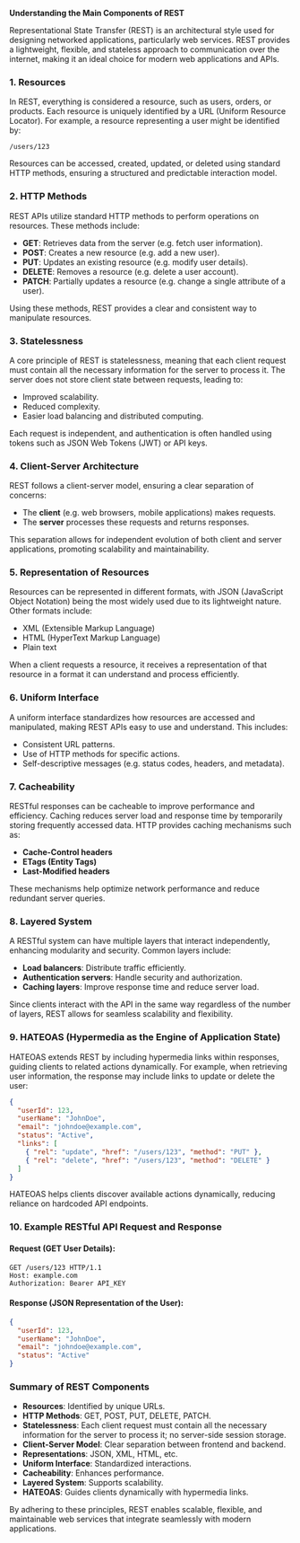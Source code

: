 **Understanding the Main Components of REST**

Representational State Transfer (REST) is an architectural style used for designing networked applications, particularly web services. REST provides a lightweight, flexible, and stateless approach to communication over the internet, making it an ideal choice for modern web applications and APIs.

### **1. Resources**
In REST, everything is considered a resource, such as users, orders, or products. Each resource is uniquely identified by a URL (Uniform Resource Locator). For example, a resource representing a user might be identified by:

```
/users/123
```

Resources can be accessed, created, updated, or deleted using standard HTTP methods, ensuring a structured and predictable interaction model.

### **2. HTTP Methods**
REST APIs utilize standard HTTP methods to perform operations on resources. These methods include:

- **GET**: Retrieves data from the server (e.g. fetch user information).
- **POST**: Creates a new resource (e.g. add a new user).
- **PUT**: Updates an existing resource (e.g. modify user details).
- **DELETE**: Removes a resource (e.g. delete a user account).
- **PATCH**: Partially updates a resource (e.g. change a single attribute of a user).

Using these methods, REST provides a clear and consistent way to manipulate resources.

### **3. Statelessness**
A core principle of REST is statelessness, meaning that each client request must contain all the necessary information for the server to process it. The server does not store client state between requests, leading to:

- Improved scalability.
- Reduced complexity.
- Easier load balancing and distributed computing.

Each request is independent, and authentication is often handled using tokens such as JSON Web Tokens (JWT) or API keys.

### **4. Client-Server Architecture**
REST follows a client-server model, ensuring a clear separation of concerns:

- The **client** (e.g. web browsers, mobile applications) makes requests.
- The **server** processes these requests and returns responses.

This separation allows for independent evolution of both client and server applications, promoting scalability and maintainability.

### **5. Representation of Resources**
Resources can be represented in different formats, with JSON (JavaScript Object Notation) being the most widely used due to its lightweight nature. Other formats include:

- XML (Extensible Markup Language)
- HTML (HyperText Markup Language)
- Plain text

When a client requests a resource, it receives a representation of that resource in a format it can understand and process efficiently.

### **6. Uniform Interface**
A uniform interface standardizes how resources are accessed and manipulated, making REST APIs easy to use and understand. This includes:

- Consistent URL patterns.
- Use of HTTP methods for specific actions.
- Self-descriptive messages (e.g. status codes, headers, and metadata).

### **7. Cacheability**
RESTful responses can be cacheable to improve performance and efficiency. Caching reduces server load and response time by temporarily storing frequently accessed data. HTTP provides caching mechanisms such as:

- **Cache-Control headers**
- **ETags (Entity Tags)**
- **Last-Modified headers**

These mechanisms help optimize network performance and reduce redundant server queries.

### **8. Layered System**
A RESTful system can have multiple layers that interact independently, enhancing modularity and security. Common layers include:

- **Load balancers**: Distribute traffic efficiently.
- **Authentication servers**: Handle security and authorization.
- **Caching layers**: Improve response time and reduce server load.

Since clients interact with the API in the same way regardless of the number of layers, REST allows for seamless scalability and flexibility.

### **9. HATEOAS (Hypermedia as the Engine of Application State)**
HATEOAS extends REST by including hypermedia links within responses, guiding clients to related actions dynamically. For example, when retrieving user information, the response may include links to update or delete the user:

```json
{
  "userId": 123,
  "userName": "JohnDoe",
  "email": "johndoe@example.com",
  "status": "Active",
  "links": [
    { "rel": "update", "href": "/users/123", "method": "PUT" },
    { "rel": "delete", "href": "/users/123", "method": "DELETE" }
  ]
}
```

HATEOAS helps clients discover available actions dynamically, reducing reliance on hardcoded API endpoints.

### **10. Example RESTful API Request and Response**
#### **Request (GET User Details):**
```
GET /users/123 HTTP/1.1
Host: example.com
Authorization: Bearer API_KEY
```

#### **Response (JSON Representation of the User):**
```json
{
  "userId": 123,
  "userName": "JohnDoe",
  "email": "johndoe@example.com",
  "status": "Active"
}
```

### **Summary of REST Components**
- **Resources**: Identified by unique URLs.
- **HTTP Methods**: GET, POST, PUT, DELETE, PATCH.
- **Statelessness**: Each client request must contain all the necessary information for the server to process it; no server-side session storage.
- **Client-Server Model**: Clear separation between frontend and backend.
- **Representations**: JSON, XML, HTML, etc.
- **Uniform Interface**: Standardized interactions.
- **Cacheability**: Enhances performance.
- **Layered System**: Supports scalability.
- **HATEOAS**: Guides clients dynamically with hypermedia links.

By adhering to these principles, REST enables scalable, flexible, and maintainable web services that integrate seamlessly with modern applications.
